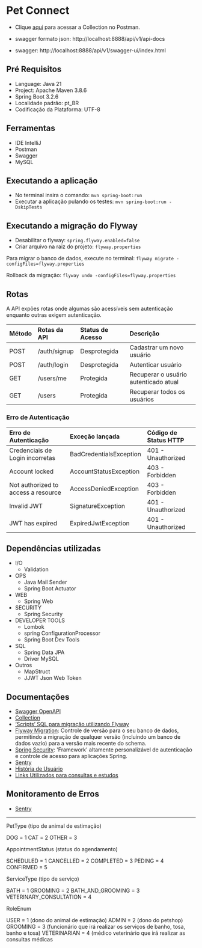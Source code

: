 # Pet Connect

* Clique [aqui](https://documenter.getpostman.com/view/13771815/2sA3Qqgstd) para acessar a Collection no Postman.

* swagger formato json: http://localhost:8888/api/v1/api-docs
* swagger: http://localhost:8888/api/v1/swagger-ui/index.html

## Pré Requisitos

* Language: Java 21
* Project: Apache Maven 3.8.6
* Spring Boot 3.2.6
* Localidade padrão: pt_BR
* Codificação da Plataforma: UTF-8

## Ferramentas

* IDE IntelliJ
* Postman
* Swagger
* MySQL

## Executando a aplicação

* No terminal insira o comando: `mvn spring-boot:run`
* Executar a aplicação pulando os testes: `mvn spring-boot:run -DskipTests`

## Executando a migração do Flyway

* Desabilitar o flyway: `spring.flyway.enabled=false`
* Criar arquivo na raiz do projeto: `flyway.properties`

Para migrar o banco de dados, execute no terminal: `flyway migrate -configFiles=flyway.properties`

Rollback da migração: `flyway undo -configFiles=flyway.properties`

## Rotas

A API expões rotas onde algumas são acessíveis sem autenticação enquanto outras exigem autenticação.

| Método | Rotas da API | Status de Acesso | Descrição                             |
|:-------|:-------------|:-----------------|:--------------------------------------|
| POST   | /auth/signup | Desprotegida     | Cadastrar um novo usuário             |
| POST   | /auth/login  | Desprotegida     | Autenticar usuário                    |
| GET    | /users/me    | Protegida        | Recuperar o usuário autenticado atual |
| GET    | /users       | Protegida        | Recuperar todos os usuários           |

### Erro de Autenticação

| Erro de Autenticação                | Exceção lançada         | Código de Status HTTP |
|:------------------------------------|:------------------------|:----------------------|
| Credenciais de Login incorretas     | BadCredentialsException | 401 - Unauthorized    |
| Account locked                      | AccountStatusException  | 403 - Forbidden       |
| Not authorized to access a resource | AccessDeniedException   | 403 - Forbidden       |
| Invalid JWT                         | SignatureException      | 401 - Unauthorized    |
| JWT has expired                     | ExpiredJwtException     | 401 - Unauthorized    |

## Dependências utilizadas

* I/O
    * Validation
* OPS
    * Java Mail Sender
    * Spring Boot Actuator
* WEB
    * Spring Web
* SECURITY
    * Spring Security
* DEVELOPER TOOLS
    * Lombok
    * spring ConfigurationProcessor
    * Spring Boot Dev Tools
* SQL
    * Spring Data JPA
    * Driver MySQL
* Outros
    * MapStruct
    * JJWT Json Web Token

## Documentações

* [Swagger OpenAPI](./src/main/resources/static/openapi/petconnect.yaml)
* [Collection](./src/main/resources/static/postman_collection)
* [‘Scripts’ SQL para migração utilizando Flyway](./src/main/resources/db/migration)
* [Flyway Migration](./documents/flyway.md): Controle de versão para o seu banco de dados, permitindo a migração de
  qualquer versão (incluíndo um banco de dados vazio) para a versão mais recente do schema.
* [Spring Security](./documents/security.md): 'Framework' altamente personalizável de autenticação e controle de acesso
  para aplicações Spring.
* [Sentry](./documents/sentry.md)
* [História de Usuário](./documents/HISTORIA_DE_USUARIO.md)
* [Links Utilizados para consultas e estudos](./documents/links.md)

## Monitoramento de Erros

* [Sentry](https://estudante-k0.sentry.io/settings/)

---

PetType (tipo de animal de estimação)

DOG = 1
CAT = 2
OTHER = 3

AppointmentStatus (status do agendamento)

SCHEDULED = 1
CANCELLED = 2
COMPLETED = 3
PEDING = 4
CONFIRMED = 5

ServiceType (tipo de serviço)

BATH = 1
GROOMING = 2
BATH_AND_GROOMING = 3
VETERINARY_CONSULTATION = 4

RoleEnum

USER = 1 (dono do animal de estimação)
ADMIN = 2 (dono do petshop)
GROOMING = 3 (funcionário que irá realizar os serviços de banho, tosa, banho e tosa)
VETERINARIAN = 4 (médico veterinário que irá realizar as consultas médicas
